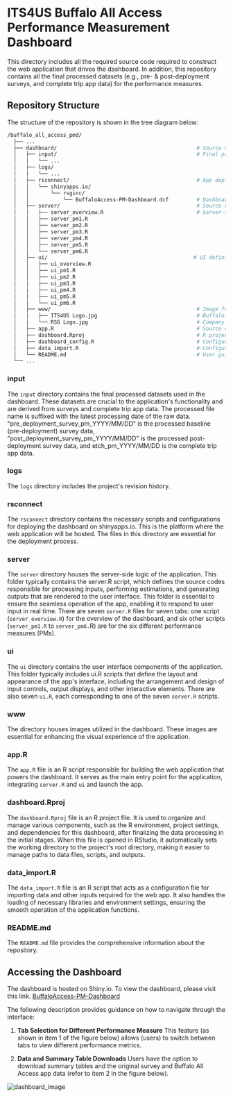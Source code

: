 # ITS4US Buffalo All Access Performance Measurement Dashboard
This directory includes all the required source code required to construct the web application that drives the dashboard. In addition, this repository contains all the final processed datasets (e.g., pre- & post-deployment surveys, and complete trip app data) for the performance measures. 
  
## Repository Structure
The structure of the repository is shown in the tree diagram below:

```bash
/buffalo_all_access_pmd/
  ├── ...
  ├── dashboard/                                             # Source code for building a dashboard web app
  │   ├── input/                                             # Final processed data folder
  │   │   └── ...
  │   ├── logs/
  │   │   └── ...
  │   ├── rsconnect/                                         # App deployment configurations for shinyapps.io
  │   │   └── shinyapps.io/
  │   │       └── rsginc/
  │   │           └── BuffaloAccess-PM-Dashboard.dcf         # Dashboard configuration files
  │   ├── server/                                            # Source code for each dashboard tab for the PMs      
  │   │   ├── server_overview.R                              # Server-side logic for the app
  │   │   ├── server_pm1.R
  │   │   ├── server_pm2.R
  │   │   ├── server_pm3.R
  │   │   ├── server_pm4.R
  │   │   ├── server_pm5.R
  │   │   └── server_pm6.R
  │   ├── ui/                                               # UI definition for the app that defines the layout and user interface                                          
  │   │   ├── ui_overview.R
  │   │   ├── ui_pm1.R
  │   │   ├── ui_pm2.R
  │   │   ├── ui_pm3.R
  │   │   ├── ui_pm4.R
  │   │   ├── ui_pm5.R
  │   │   └── ui_pm6.R                                
  │   ├── www/                                               # Image folder
  │   │   ├── ITS4US Logo.jpg                                # Buffalo All Access logo
  │   │   └── RSG Logo.jpg                                   # Company logo (RSG)
  │   ├── app.R                                              # Source code (app file) to launch the app
  │   ├── dashboard.Rproj                                    # R project file for the app
  │   ├── dashboard_config.R                                 # Configuration script for the dashboard 
  │   ├── data_import.R                                      # Configuration file to import data and other inputs, load the necessary libraries and environment
  │   └── README.md                                          # User guide
  └── ...
```

### **input**
The `input` directory contains the final processed datasets used in the dashboard. These datasets are crucial to the application's functionality and are derived from surveys and complete trip app data. The processed file name is suffixed with the latest processing date of the raw data. "pre_deployment_survey_pm_YYYY/MM/DD" is the processed baseline (pre-deployment) survey data, "post_deployment_survey_pm_YYYY/MM/DD" is the processed post-deployment survey data, and etch_pm_YYYY/MM/DD is the complete trip app data. 

### **logs** 
The `logs` directory includes the project's revision history.

### **rsconnect**
The `rsconnect` directory contains the necessary scripts and configurations for deploying the dashboard on shinyapps.io. This is the platform where the web application will be hosted.
The files in this directory are essential for the deployment process.

### **server**
The `server` directory houses the server-side logic of the application. This folder typically contains the server.R script, which defines the source codes responsible for processing inputs, performing estimations, and generating outputs that are rendered to the user interface. This folder is essential to ensure the seamless operation of the app, enabling it to respond to user input in real time. There are seven `server.R` files for seven tabs: one script (`server_overview.R`) for the overview of the dashboard, and six other scripts (`server_pm1.R` to `server_pm6.`R) are for the six different performance measures (PMs).

### **ui**
The `ui` directory contains the user interface components of the application. This folder typically includes ui.R scripts that define the layout and appearance of the app's interface, including the arrangement and design of input controls, output displays, and other interactive elements. There are also seven `ui.R`, each corresponding to one of the seven `server.R` scripts.

### **www**
The directory houses images utilized in the dashboard. These images are essential for enhancing the visual experience of the application.

### **app.R**
The `app.R` file is an R script responsible for building the web application that powers the dashboard. It serves as the main entry point for the application, integrating `server.R` and `ui` and launch the app.

### **dashboard.Rproj** 
The `dashboard.Rproj` file is an R project file. It is used to organize and manage various components, such as the R environment, project settings, and dependencies for this dashboard, after finalizing the data processing in the initial stages. When this file is opened in RStudio, it automatically sets the working directory to the project's root directory, making it easier to manage paths to data files, scripts, and outputs. 

### **data_import.R**
The `data_import.R` file is an R script that acts as a configuration file for importing data and other inputs required for the web app. It also handles the loading of necessary libraries and environment settings, ensuring the smooth operation of the application functions.

### **README.md**
The `README.md` file provides the comprehensive information about the repository. 

## Accessing the Dashboard
The dashboard is hosted on Shiny.io. To view the dashboard, please visit this link. [BuffaloAccess-PM-Dashboard](https://rsginc.shinyapps.io/BuffaloAccess-PM-Dashboard/)

The following description provides guidance on how to navigate through the interface:

1. **Tab Selection for Different Performance Measure**
  This feature (as shown in item 1 of the figure below) allows (users) to switch between tabs to view different performance metrics. 
  
2. **Data and Summary Table Downloads**
  Users have the option to download summary tables and the original survey and Buffalo All Access app data (refer to item 2 in the figure below).



![dashboard_image](https://github.com/user-attachments/assets/1efd35f5-74a6-4624-93e6-689b6893e133)


















